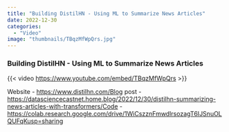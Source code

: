 ```yaml
---
title: "Building DistilHN - Using ML to Summarize News Articles"
date: 2022-12-30
categories: 
  - "Video"
image: "thumbnails/TBqzMfWpQrs.jpg"
---
```


### Building DistilHN - Using ML to Summarize News Articles

{{< video https://www.youtube.com/embed/TBqzMfWpQrs >}}

Website - https://www.distilhn.com/Blog post - https://datasciencecastnet.home.blog/2022/12/30/distilhn-summarizing-news-articles-with-transformers/Code - https://colab.research.google.com/drive/1WiCszznFmwdlrsozagT6IJSnuOLQUFqKusp=sharing
